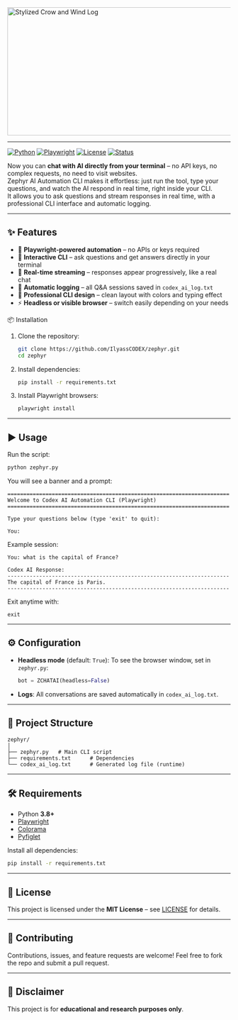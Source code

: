 <img width="874" height="289" alt="Stylized Crow and Wind Log" src="https://github.com/user-attachments/assets/c0449bf8-edd1-42d4-b560-50dfe75e4581" />

---

[![Python](https://img.shields.io/badge/Python-3.8+-blue.svg)](https://www.python.org/)   [![Playwright](https://img.shields.io/badge/Playwright-Automation-green.svg)](https://playwright.dev/python/)   [![License](https://img.shields.io/badge/License-MIT-lightgrey.svg)](LICENSE)   [![Status](https://img.shields.io/badge/Status-Active-success.svg)]()  

Now you can **chat with AI directly from your terminal** – no API keys, no complex requests, no need to visit websites.  
Zephyr AI Automation CLI makes it effortless: just run the tool, type your questions, and watch the AI respond in real time, right inside your CLI.  
It allows you to ask questions and stream responses in real time, with a professional CLI interface and automatic logging.  

---

## ✨ Features
- 🚀 **Playwright-powered automation** – no APIs or keys required  
- 💬 **Interactive CLI** – ask questions and get answers directly in your terminal  
- 📝 **Real-time streaming** – responses appear progressively, like a real chat  
- 📂 **Automatic logging** – all Q&A sessions saved in `codex_ai_log.txt`  
- 🎨 **Professional CLI design** – clean layout with colors and typing effect  
- ⚡ **Headless or visible browser** – switch easily depending on your needs  


📦 Installation

1. Clone the repository:
   ```bash
   git clone https://github.com/IlyassCODEX/zephyr.git
   cd zephyr
   ```

2. Install dependencies:

   ```bash
   pip install -r requirements.txt
   ```

3. Install Playwright browsers:

   ```bash
   playwright install
   ```

---

## ▶️ Usage

Run the script:

```bash
python zephyr.py
```

You will see a banner and a prompt:

```
======================================================================
Welcome to Codex AI Automation CLI (Playwright)
======================================================================

Type your questions below (type 'exit' to quit):

You:
```

Example session:

```
You: what is the capital of France?

Codex AI Response:
----------------------------------------------------------------------
The capital of France is Paris.
----------------------------------------------------------------------
```

Exit anytime with:

```
exit
```

---

## ⚙️ Configuration

* **Headless mode** (default: `True`):
  To see the browser window, set in `zephyr.py`:

  ```python
  bot = ZCHATAI(headless=False)
  ```

* **Logs**:
  All conversations are saved automatically in `codex_ai_log.txt`.

---

## 📂 Project Structure

```
zephyr/
│
├── zephyr.py   # Main CLI script
├── requirements.txt      # Dependencies
└── codex_ai_log.txt      # Generated log file (runtime)
```

---

## 🛠 Requirements

* Python **3.8+**
* [Playwright](https://playwright.dev/python/)
* [Colorama](https://pypi.org/project/colorama/)
* [Pyfiglet](https://pypi.org/project/pyfiglet/)

Install all dependencies:

```bash
pip install -r requirements.txt
```

---

## 📜 License

This project is licensed under the **MIT License** – see [LICENSE](LICENSE) for details.

---

## 🙌 Contributing

Contributions, issues, and feature requests are welcome!
Feel free to fork the repo and submit a pull request.

---

## 📌 Disclaimer

This project is for **educational and research purposes only**.
